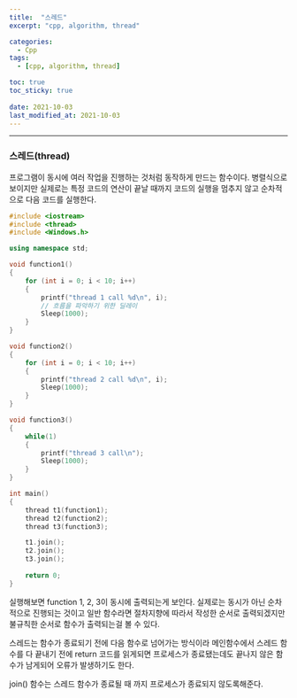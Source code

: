 ```yaml
---
title:  "스레드"
excerpt: "cpp, algorithm, thread"

categories:
  - Cpp
tags:
  - [cpp, algorithm, thread]

toc: true
toc_sticky: true
 
date: 2021-10-03
last_modified_at: 2021-10-03
---  
```


***

### 스레드(thread)  
프로그램이 동시에 여러 작업을 진행하는 것처럼 동작하게 만드는 함수이다. 병렬식으로 보이지만 실제로는 특정 코드의 연산이 끝날 때까지 코드의 실행을 멈추지 않고 순차적으로 다음 코드를 실행한다.  

```cpp
#include <iostream>
#include <thread>
#include <Windows.h>

using namespace std;

void function1()
{
	for (int i = 0; i < 10; i++)
	{
		printf("thread 1 call %d\n", i);
		// 흐름을 파악하기 위한 딜레이
		Sleep(1000);
	}
}

void function2()
{
	for (int i = 0; i < 10; i++)
	{
		printf("thread 2 call %d\n", i);
		Sleep(1000);
	}
}

void function3()
{
	while(1)
	{
		printf("thread 3 call\n");
		Sleep(1000);
	}
}

int main()
{
	thread t1(function1);
	thread t2(function2);
	thread t3(function3);

	t1.join();
	t2.join();
	t3.join();
	
	return 0;
}
```
실행해보면 function 1, 2, 3이 동시에 출력되는게 보인다. 실제로는 동시가 아닌 순차적으로 진행되는 것이고 일반 함수라면 절차지향에 따라서 작성한 순서로 출력되겠지만 불규칙한 순서로 함수가 출력되는걸 볼 수 있다.  

스레드는 함수가 종료되기 전에 다음 함수로 넘어가는 방식이라 메인함수에서 스레드 함수를 다 끝내기 전에 return 코드를 읽게되면 프로세스가 종료됐는데도 끝나지 않은 함수가 남게되어 오류가 발생하기도 한다.  

join() 함수는 스레드 함수가 종료될 때 까지 프로세스가 종료되지 않도록해준다.  
